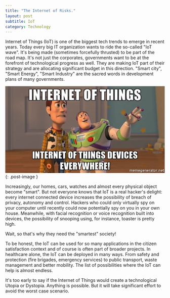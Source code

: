 ```yaml
---
title: "The Internet of Risks."
layout: post
subtitle: IoT
category: Technology
---
```

Internet of Things (IoT) is one of the biggest tech trends to emerge in recent years. Today every big IT organization wants to ride the so-called "IoT wave". It's being made (sometimes forcefully thrusted) to be part of the road map. It's not just the corporates, governments want to be at the forefront of technological progress as well. They are making IoT part of their strategy and are allocating significant budget in this direction. "Smart city", "Smart Energy", "Smart Industry" are the sacred words in development plans of many governments.

![iot-everywhere-meme](/images/2018-06-14-iot.jpg){: .post-image }

Increasingly, our homes, cars, watches and almost every physical object become "smart". But not everyone knows that IoT is a real hacker's delight: every internet connected device increases the possibility of breach of privacy, autonomy and control. Hackers who could only virtually spy on your computer until recently could now potentially spy on you in your own house. Meanwhile, with facial recognition or voice recognition built into devices, the possibility of snooping using, for instance, toaster is pretty high.

Wait, so that's why they need the "smartest" society!

To be honest, the IoT can be used for so many applications in the citizen satisfaction context and of course is often part of broader projects. In healthcare alone, the IoT can be deployed in many ways. From safety and protection (fire brigades, emergency services) to public transport, waste management and better mobility. The list of possibilities where the IoT can help is almost endless.

It's too early to say if the Internet of Things would create a technological Utopia or Dystopia. Anything is possible. But it will take significant effort to avoid the worst case scenario.
